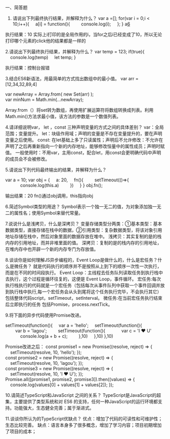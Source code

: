 一、简答题
1. 请说出下列最终执行结果，并解释为什么？
var a =[];
for(var i = 0;i < 10;i++){
    a[i] = function(){
        console.log(i);
    };
}
a[6]()

执行结果：10
实际上i打印的是全局作用的i，当for之后i已经变成了10，所以无论打印哪个元素的click他的结果都是一样的

2.请说出下列最终执行结果，并解释为什么？
var temp = 123;
if(true){
    console.log(temp)
    let temp;
}

执行结果：控制台报错

3.结合ES6新语法，用最简单的方式找出数组中的最小值。
var  arr = [12,34,32,89,4]

var newArray = Array.from( new Set(arr) );
var minNum = Math.min(...newArray);

Array.from（）将set转为数组，再使用扩展运算符将数组转换成列表。利用Math.min()方法求最小值，该方法的参数是一个数值列表。

4.请详细说明var， let ，const 三种声明变量的方式之间的具体差别？
var：全局范围；变量提升。
let：块级作用域；声明的变量是不存在变量提升的，要在声明变量之后使用。
const: 在let基础上多了只读属性；声明后不允许修改：不允许在声明了之后再重新指向一个新的内存地址，能够修改恒量中的属性成员；声明时赋值。
一般使用时：不用var，主用const，配合let，用const会更明确代码中声明的成员会不会被修改。

5.请说出下列代码最终输出的结果，并解释为什么？

var a = 10;
var obj = {
    a: 20,
    fn(){
        setTimeout(()=>{
            console.log(this.a)
        })
    }
}
obj.fn();

输出结果：20
fn()通过obj调用，this指向obj

6.简述Symbol类型的用途？
Symbol表示一个独一无二的值，为对象添加独一无二的属性名；使用Symbol来替代常量。

7.说说什么是浅拷贝，什么是深拷贝？
变量存储类型分两类：①基本类型：基本数据类型，直接存储在栈中的数据，②引用类型：复杂数据类型，将该对象引用地址存储在栈中，然后对象里面的数据存放在堆中。
浅拷贝：其实复制的是的栈内存的引用地址，而并非堆里面的值。
深拷贝：复制的是的栈内存的引用地址，在堆内存中也开辟一个新的内存专门为存放值。

8.谈谈你是如何理解JS异步编程的，Event Loop是做什么的，什么是宏任务？什么是微任务？
就是代码执行的顺序并不是按照从上到下的顺序一次性一次执行，而是在不同的时间段执行。
Event Loop：主线程去任务队列读取任务到执行栈中去执行，这个过程是循环往复的，这便是 Event Loop，事件循环。
宏任务:每次执行栈执行的代码就是一个宏任务（包括每次从事件队列中获取一个事件回调并放到执行栈中执行,每一个宏任务会从头到尾将这个任务执行完毕，不会执行其它）包括整体代码script，setTimeout，setInterval。
微任务:在当前宏任务执行结束后立即执行的任务 包括Promise，process.nextTick。

9.将下面的异步代码使用Promise改进。

setTimeout(function(){
    var a = 'hello';
    setTimeout(function(){
        var b = 'lagou';
        setTimeout(function(){
            var c = 'I ♥ U'
            console.log(a + b + c);
        },10)
    },10)
},10)

Promise改进之后：
const promise1 = new Promise((resolve, reject) => {
    setTimeout(resolve, 10, 'hello');
});
const promise2 = new Promise((resolve, reject) => {
    setTimeout(resolve, 10, 'lagou');
});
const promise3 = new Promise((resolve, reject) => {
    setTimeout(resolve, 10, 'I ♥ U');
});
  
Promise.all([promise1, promise2, promise3]).then((values) => {
    console.log(values[0] + values[1] + values[2]);
});


10.请简述TypeScript和JavaScript 之间的关系？
TypeScript是JavaScript的超集，主要提供了类型系统和对 ES6 的支持，任何一种JavaScript的运行环境都支持。功能强大，生态健全完善；属于渐进式。

11.谈谈你所认为的TypeScript优缺点？
优点：增加了代码的可读性和可维护性；生态比较完善。
缺点：语言本身多了很多概念，增加了学习内容；项目初期增加了项目的成本；

